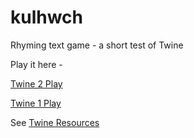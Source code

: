 kulhwch
=======

Rhyming text game - a short test of Twine

Play it here - 

[Twine 2 Play](https://rawgit.com/nate2squared/kulhwch/master/main.html)

[Twine 1 Play](http://jollyjauntgames.com/kulhwch/)

See [Twine Resources](https://github.com/nate2squared/twine)
